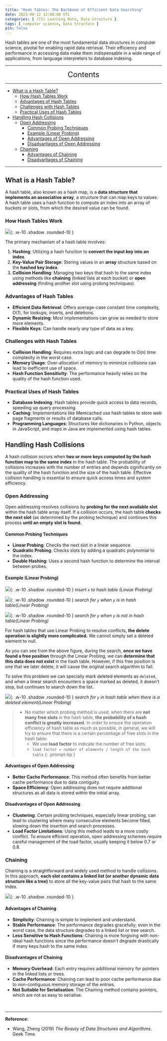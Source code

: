 ```yaml
---
title: "Hash Tables: The Backbone of Efficient Data Searching"
date: 2023-09-12 12:00:00 UTC
categories: [ (CS) Learning Note, Data Structure ]
tags: [ computer science, Data Structure ]
pin: false
---
```



Hash tables are one of the most fundamental data structures in computer science, pivotal for enabling rapid data retrieval. Their efficiency and performance in accessing data make them indispensable in a wide range of applications, from language interpreters to database indexing.

---
<center><font size='5'> Contents </font></center>

---

<!-- TOC -->
  * [What is a Hash Table?](#what-is-a-hash-table)
    * [How Hash Tables Work](#how-hash-tables-work)
    * [Advantages of Hash Tables](#advantages-of-hash-tables)
    * [Challenges with Hash Tables](#challenges-with-hash-tables)
    * [Practical Uses of Hash Tables](#practical-uses-of-hash-tables)
  * [Handling Hash Collisions](#handling-hash-collisions)
    * [Open Addressing](#open-addressing)
      * [Common Probing Techniques](#common-probing-techniques)
      * [Example (Linear Probing)](#example-linear-probing)
      * [Advantages of Open Addressing](#advantages-of-open-addressing)
      * [Disadvantages of Open Addressing](#disadvantages-of-open-addressing)
    * [Chaining](#chaining)
      * [Advantages of Chaining](#advantages-of-chaining)
      * [Disadvantages of Chaining](#disadvantages-of-chaining)
<!-- TOC -->

---

## What is a Hash Table?

A hash table, also known as a hash map, is a **data structure that implements an associative array**, a structure that can map keys to values. A hash table uses a hash function to compute an index into an array of buckets or slots, from which the desired value can be found.

### How Hash Tables Work

![](https://i.postimg.cc/KYS61GFT/image.png){: .w-10 .shadow .rounded-10 }

The primary mechanism of a hash table involves:
1. **Hashing**: Utilizing a hash function to **convert the input key into an index**.
2. **Key-Value Pair Storage**: Storing values in an **array** structure based on the **hashed key index**.
3. **Collision Handling**: Managing two keys that hash to the same index using methods like **chaining** (linked lists at each bucket) or **open addressing** (finding another slot using probing techniques).

### Advantages of Hash Tables
- **Efficient Data Retrieval**: Offers average-case constant time complexity, O(1), for lookups, inserts, and deletions.
- **Dynamic Resizing**: Most implementations can grow as needed to store more elements.
- **Flexible Keys**: Can handle nearly any type of data as a key.

### Challenges with Hash Tables
- **Collision Handling**: Requires extra logic and can degrade to O(n) time complexity in the worst case.
- **Memory Usage**: Over-allocation of memory to minimize collisions can lead to inefficient use of space.
- **Hash Function Sensitivity**: The performance heavily relies on the quality of the hash function used.

### Practical Uses of Hash Tables
- **Database Indexing**: Hash tables provide quick access to data records, speeding up query processing.
- **Caching**: Implementations like Memcached use hash tables to store web page fragments or results of database calls.
- **Programming Languages**: Structures like dictionaries in Python, objects in JavaScript, and maps in Java are implemented using hash tables.

## Handling Hash Collisions

A hash collision occurs when **two or more keys computed by the hash function map to the same index** in the hash table. The probability of collisions increases with the number of entries and depends significantly on the quality of the hash function and the size of the hash table. Effective collision handling is essential to ensure quick access times and system efficiency.

### Open Addressing

Open addressing resolves collisions by **probing for the next available slot** within the hash table array itself. If a collision occurs, the hash table **checks the next slot** (as determined by the probing technique) and continues this process **until an empty slot is found.**

#### Common Probing Techniques

- **Linear Probing**: Checks the next slot in a linear sequence.
- **Quadratic Probing**: Checks slots by adding a quadratic polynomial to the index.
- **Double Hashing**: Uses a second hash function to determine the interval between probes.

#### Example (Linear Probing)

![](https://i.postimg.cc/3NYxMstM/image2.png){: .w-10 .shadow .rounded-10 }
_insert `x` to hash table (Linear Probing)_

![](https://i.postimg.cc/NMbWMZgv/image3.png){: .w-10 .shadow .rounded-10 }
_search for `y` when `y` is in hash table(Linear Probing)_

![](https://i.postimg.cc/BvRCCgMP/image4.png){: .w-10 .shadow .rounded-10 }
_search for `y` when `y` is not in hash table(Linear Probing)_

For hash tables that use Linear Probing to resolve conflicts, **the delete operation is slightly more complicated.** We cannot simply set a deleted element to null.

As you can see from the above figure, during the search, **once we have found a free position** through the Linear Probing, we can **determine that this data does not exist** in the hash table. However, if this free position is one that we later delete, it will cause the original search algorithm to fail.

To solve this problem we can specially mark deleted elements as `deleted`, and when a linear search encounters a space marked as deleted, it doesn't stop, but continues to search down the list.

![](https://i.postimg.cc/yYJYMyP8/image5.png){: .w-10 .shadow .rounded-10 }
_search for `y` in hash table when there is a deleted element(Linear Probing)_

> - No matter which probing method is used, when there are **not many free slots** in the hash table, **the probability of a hash conflict is greatly increased.** In order to ensure the operation efficiency of hash table as much as possible, in general, we will try to ensure that there is a certain percentage of free slots in the hash table.
>   - We use **load factor** to indicate the number of free slots. 
>   - `load factor = number of elements / length of the hash table`
{: .prompt-tip }

#### Advantages of Open Addressing

- **Better Cache Performance**: This method often benefits from better cache performance due to data contiguity.
- **Space Efficiency**: Open addressing does not require additional structures as all data is stored within the initial array.

#### Disadvantages of Open Addressing

- **Clustering**: Certain probing techniques, especially linear probing, can lead to clustering where many consecutive elements become filled, slowing down the insertion and search processes.
- **Load Factor Limitations**: Using this method leads to a more costly conflict. To ensure efficient operation, open addressing schemes require careful management of the load factor, usually keeping it below 0.7 or 0.8.



### Chaining

Chaining is a straightforward and widely used method to handle collisions. In this approach, **each slot contains a linked list (or another dynamic data structure like a tree)** to store all the key-value pairs that hash to the same index.

![](https://i.postimg.cc/hvMnxfcv/image6.png){: .w-10 .shadow .rounded-10 }

#### Advantages of Chaining

- **Simplicity**: Chaining is simple to implement and understand.
- **Stable Performance**: The performance degrades gracefully; even in the worst case, the data structure degrades to a linked list or tree search.
- **Less Sensitive to Hash Functions**: Chaining is more forgiving with non-ideal hash functions since the performance doesn't degrade drastically if many keys hash to the same index.

#### Disadvantages of Chaining

- **Memory Overhead**: Each entry requires additional memory for pointers in the linked lists or trees.
- **Cache Performance**: Chaining can lead to poor cache performance due to non-contiguous memory storage of the entries.
- **Not Suitable for Serialisation**: The Chaining method contains pointers, which are not as easy to serialise.

<br>

---

**Reference:**

- Wang, Zheng (2019) _The Beauty of Data Structures and Algorithms_. Geek Time.
